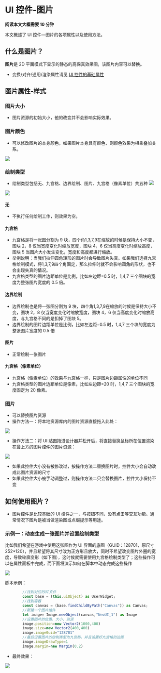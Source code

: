 # UI 控件-图片

**阅读本文大概需要 10 分钟**

本文概述了 UI 控件—图片的各项属性以及使用方法。

## 什么是图片？

**图片**是 2D 平面模式下显示的静态的高保真效果图，该图片内容可以替换。

- 变换/对齐/通用/渲染属性请见 [UI 控件的基础属性](https://docs.ark.online/UI/UIWidget-BaseProperties.html)

## 图片属性-样式


### 图片大小

- 图片资源的初始大小，他的改变并不会影响实际效果。

### 图片颜色

- 可以修改图片的本身颜色，如果图片本身具有颜色，则颜色效果为相乘叠加关系。

![](https://wstatic-a1.233leyuan.com/productdocs/static/boxcnIZfL4nenJR3rktSUQMXxSb.gif)

### 绘制类型

- 绘制类型包括无、九宫格、边界绘制、图片、九宫格（像素单位）共五种
![](https://wstatic-a1.233leyuan.com/productdocs/static/boxcntXXS7j4CjHQSm66qHLyMqg.png)

![](https://qn-cdn.233leyuan.com/online/wI7AAoSuwX091724049058070.jpg)
#### 无

- 不执行任何绘制工作，则效果为空。


#### 九宫格

- 九宫格是将一张图分割为 9 块，四个角1,3,7,9在缩放的时候是保持大小不变，图块 2，8 仅当宽度变化时缩放宽度，图块 4，6 仅当高度变化时缩放高度，图块 5 当图片大小发生变化，宽度和高度都进行缩放。
- 举例说明：当我们拉伸圆角矩形的图片时会导致图片失真。如果我们选择九宫格绘制模式，将1,3,7,9四个角固定，那么拉伸时就不会影响圆角的形状，也不会出现失真的情况。
- 九宫格类型的图片边距单位是比例，比如左边距=0.5 时，1,4,7 三个图块的宽度为整张图片宽度的 0.5 倍。

#### 边界绘制

- 边界绘制也是将一张图分割为 9 块，四个角1,3,7,9在缩放的时候是保持大小不变，图块 2，8 仅当宽度变化时缩放宽度，图块 4，6 仅当高度变化时缩放高度，与九宫格不同的是扣掉了图块 5。
- 边界绘制的图片边距单位是比例，比如左边距=0.5 时，1,4,7 三个块的宽度为整张图片宽度的 0.5 倍

#### 图片

- 正常绘制一张图片

#### 九宫格（像素单位）

- 九宫格（像素单位）的效果与九宫格一样，只是图片边距属性的单位不同
- 九宫格类型的图片边距单位是像素，比如左边距=20 时，1,4,7 三个图块的宽度固定为 20 像素。

### 图片

- 可以替换图片资源
- 操作方法一：将本地资源库内的图片资源直接拖入此处：

![](https://qn-cdn.233leyuan.com/online/xzLI6Emz19dE1724049055472.gif)

- 操作方法二：将 UI 贴图拖进设计器并松开后，将直接替换鼠标所在位置渲染在最上方的图片控件的图片资源：

![](https://qn-cdn.233leyuan.com/online/86GCqzT8c3Pk1724049052167.gif)
- 如果此控件大小没有被修改过，按操作方法二替换图片时，控件大小会自动改成此图片资源的尺寸
- 如果此控件大小被手动调整过，则操作方法二只会替换图片，控件大小保持不变

## 如何使用图片？

- 图片控件是比较基础的 UI 控件之一，与按钮不同，没有点击等交互功能。通常情况下图片是被当做渲染图或点缀提示等用途。

### 示例一：动态生成一张图片并设置绘制类型

比如我们希望在游戏中使用这张图作为 UI 界面的底图（GUID：128701，原尺寸 252*120），并且希望将其尺寸改为正方形且放大，同时不希望改变图片外圈的宽度，导致轮廓变形（如下图），这时候就需要使用九宫格绘制类型了；这些操作可以在属性面板中完成，而下面将演示如何在脚本中动态完成这些操作

![](https://wstatic-a1.233leyuan.com/productdocs/static/boxcnzjzd76fH7lYS6cfxoLX0Cb.png)

脚本示例：

```ts
		//找到对应的UI文件
		const base = (this.uiObject) as UserWidget;
		//找到容器
		const canvas = (base.findChildByPath("Canvas")) as Canvas; 
		//新建一个图片组件
		let image= Image.newObject(canvas,"NewUI_1") as Image
		//设置图片的位置、大小、资源
		image.position=new Vector2(1000,400)
		image.size=new Vector2(400,400)
		image.imageGuid="128701"
		//最后设置图片的绘制类型为九宫格，并且设置好九宫格的边距
		image.imageDrawType=1
		image.margin=new Margin(0.2)
```

- 最终效果：

![](https://wstatic-a1.233leyuan.com/productdocs/static/boxcnwwT0YO3QdL4dHWpjSMNLkf.png)

